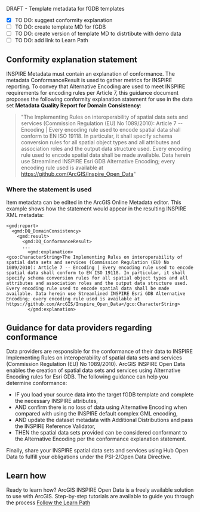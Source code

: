 DRAFT - Template metadata for fGDB templates
- [x] TO DO: suggest conformity explanation
- [ ] TO DO: create template MD for fGDB
- [ ] TO DO: create version of template MD to distrtibute with demo data
- [ ] TO DO: add link to Learn Path

## Conformity explanation statement
INSPIRE Metadata must contain an explanation of conformance. The metadata ConformanceResult is used to gather metrics for INSPIRE reporting. To convey that Alternative Encoding are used to meet INSPIRE requirements for encoding rules per Article 7, this guidance document proposes the following conformity explanation statement for use in the data set **Metadata Quality Report for Domain Consistency**:

> "The Implementing Rules on interoperability of spatial data sets and services (Commission Regulation (EU) No 1089/2010): Article 7 -- Encoding | Every encoding rule used to encode spatial data shall conform to EN ISO 19118. In particular, it shall specify schema conversion rules for all spatial object types and all attributes and association roles and the output data structure used. Every encoding rule used to encode spatial data shall be made available. Data herein use Streamlined INSPIRE Esri GDB Alternative Encoding; every encoding rule used is available at https://github.com/ArcGIS/Inspire_Open_Data"

### Where the statement is used
Item metadata can be edited in the ArcGIS Online Metadata editor. This example shows how the statement would appear in the resulting INSPIRE XML metadata:
```
<gmd:report>
  <gmd:DQ_DomainConsistency>
    <gmd:result>
      <gmd:DQ_ConformanceResult>
      ...
        <gmd:explanation>
<gco:CharacterString>The Implementing Rules on interoperability of spatial data sets and services (Commission Regulation (EU) No 1089/2010): Article 7 -- Encoding | Every encoding rule used to encode spatial data shall conform to EN ISO 19118. In particular, it shall specify schema conversion rules for all spatial object types and all attributes and association roles and the output data structure used. Every encoding rule used to encode spatial data shall be made available. Data herein use Streamlined INSPIRE Esri GDB Alternative Encoding; every encoding rule used is available at https://github.com/ArcGIS/Inspire_Open_Data</gco:CharacterString>
        </gmd:explanation>
```
## Guidance for data providers regarding conformance
Data providers are responsible for the conformance of their data to INSPIRE Implementing Rules on interoperability of spatial data sets and services (Commission Regulation (EU) No 1089/2010). ArcGIS INSPIRE Open Data enables the creation of spatial data sets and services using Alternative Encoding rules for Esri GDB. The following guidance can help you determine conformance:

- IF you load your source data into the target fGDB template and complete the necessary INSPIRE attributes,
- AND confirm there is no loss of data using Alternative Encoding when compared with using the INSPIRE default complex GML encoding,
- AND update the dataset metadata with Additional Distributions and pass the INSPIRE Reference Validator,
- THEN the spatial data sets provided can be considered conformant to the Alternative Encoding per the conformance explanation statement.

Finally, share your INSPIRE spatial data sets and services using Hub Open Data to fulfill your obligations under the PSI-2/Open Data Directive.

## Learn how
Ready to learn how? ArcGIS INSPIRE Open Data is a freely available solution to use with ArcGIS. Step-by-step tutorials are available to guide you through the process [Follow the Learn Path](https://linktoLearnPath)
